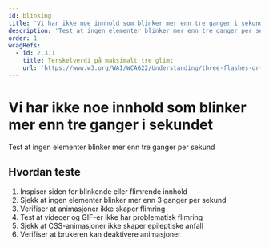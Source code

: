 ```yaml
---
id: blinking
title: 'Vi har ikke noe innhold som blinker mer enn tre ganger i sekundet'
description: 'Test at ingen elementer blinker mer enn tre ganger per sekund'
order: 1
wcagRefs:
  - id: 2.3.1
    title: Terskelverdi på maksimalt tre glimt
    url: 'https://www.w3.org/WAI/WCAG22/Understanding/three-flashes-or-below-threshold'
---
```


# Vi har ikke noe innhold som blinker mer enn tre ganger i sekundet

Test at ingen elementer blinker mer enn tre ganger per sekund

## Hvordan teste

1. Inspiser siden for blinkende eller flimrende innhold
2. Sjekk at ingen elementer blinker mer enn 3 ganger per sekund
3. Verifiser at animasjoner ikke skaper flimring
4. Test at videoer og GIF-er ikke har problematisk flimring
5. Sjekk at CSS-animasjoner ikke skaper epileptiske anfall
6. Verifiser at brukeren kan deaktivere animasjoner

